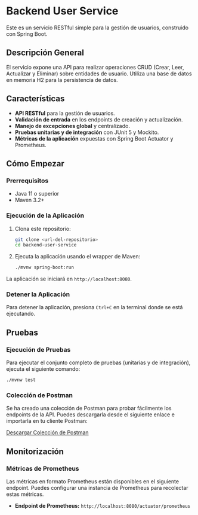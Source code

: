 # Backend User Service

Este es un servicio RESTful simple para la gestión de usuarios, construido con Spring Boot.

## Descripción General

El servicio expone una API para realizar operaciones CRUD (Crear, Leer, Actualizar y Eliminar) sobre entidades de usuario. Utiliza una base de datos en memoria H2 para la persistencia de datos.

## Características

- **API RESTful** para la gestión de usuarios.
- **Validación de entrada** en los endpoints de creación y actualización.
- **Manejo de excepciones global** y centralizado.
- **Pruebas unitarias y de integración** con JUnit 5 y Mockito.
- **Métricas de la aplicación** expuestas con Spring Boot Actuator y Prometheus.

## Cómo Empezar

### Prerrequisitos

- Java 11 o superior
- Maven 3.2+

### Ejecución de la Aplicación

1. Clona este repositorio:
   ```sh
   git clone <url-del-repositorio>
   cd backend-user-service
   ```

2. Ejecuta la aplicación usando el wrapper de Maven:
   ```sh
   ./mvnw spring-boot:run
   ```

La aplicación se iniciará en `http://localhost:8080`.

### Detener la Aplicación

Para detener la aplicación, presiona `Ctrl+C` en la terminal donde se está ejecutando.

## Pruebas

### Ejecución de Pruebas

Para ejecutar el conjunto completo de pruebas (unitarias y de integración), ejecuta el siguiente comando:

```sh
./mvnw test
```

### Colección de Postman

Se ha creado una colección de Postman para probar fácilmente los endpoints de la API. Puedes descargarla desde el siguiente enlace e importarla en tu cliente Postman:

[Descargar Colección de Postman](<https://github.com/Tulio-Rangel/Ditech.git>)

## Monitorización


### Métricas de Prometheus

Las métricas en formato Prometheus están disponibles en el siguiente endpoint. Puedes configurar una instancia de Prometheus para recolectar estas métricas.

- **Endpoint de Prometheus:** `http://localhost:8080/actuator/prometheus`
